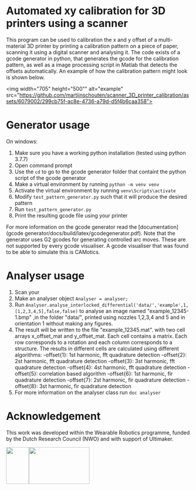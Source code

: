 # Automated xy calibration for 3D printers using a scanner
This program can be used to calibration the x and y offset of a multi-material 3D printer by printing a calibration pattern on a piece of paper, scanning it using a digital scanner and analysing it. The code exists of a gcode generator in python, that generates the gcode for the calibration pattern, as well as a image processing script in Matlab that detects the offsets automatically. An example of how the calibration pattern might look is shown below.

<img  width="705" height="500"" alt="example" src="https://github.com/martijnschouten/scanner_3D_printer_calibration/assets/6079002/299cb75f-ac8e-4736-a79d-d5f4b6caa358">


# Generator usage
On windows:
1. Make sure you have a working python installation (tested using python 3.7.7)
1. Open command prompt
1. Use the `cd` to go to the gcode generator folder that containt the python script of the gcode generator
1. Make a virtual environment by running `python -m venv venv`
1. Activate the virtual environment by running `venv\Scripts\activate`
1. Modify `test_pattern_generator.py` such that it will produce the desired pattern
1. Run `test_pattern_generator.py`
1. Print the resulting gcode file using your printer

For more information on the gcode generator read the [documentation](gcode generator/docs/build/latex/gcodegenerator.pdf). Note that the generator uses G2 gcodes for generating controlled arc moves. These are not supported by every gcode visualiser. A gcode visualiser that was found to be able to simulate this is CAMotics.

# Analyser usage
1. Scan your 
1. Make an analyser object `Analyser = analyser;`
1. Run `Analyser.analyse_interlocked_differential('data/','example',1,[1,2,3,4,5],false,false)` to analyse an image named "example_12345-1.bmp" ,in the folder "data/", printed using nozzles 1,2,3,4 and 5 and in orientation 1 without making any figures.
1. The result will be written to the file "example_12345.mat".  with two cell arrays x_offset_mat and y_offset_mat. Each cell contains a matrix. Each row corresponds to a rotation and each column corresponds to a structure. The results in different cells are calculated using different algorithms:
-offset{1}: 1st harmonic, fft quadrature detection
-offset{2}: 2st harmonic, fft quadrature detection
-offset{3}: 3st harmonic, fft quadrature detection
-offset{4}: 4st harmonic, fft quadrature detection
-offset{5}: correlation based algorithm
-offset{6}: 1st harmonic, fir quadrature detection
-offset{7}: 2st harmonic, fir quadrature detection
-offset{8}: 3st harmonic, fir quadrature detection
1. For more information on the analyser class run `doc analyser`

# Acknowledgement
This work was developed within the Wearable Robotics programme, funded by the Dutch Research Council (NWO) and with support of Ultimaker.

<img src="https://github.com/martijnschouten/scanner_3D_printer_calibration/assets/6079002/3ee32e5d-3d7a-441d-9ef7-e05a4b7561dc" width="62" height="100"><img src="https://github.com/martijnschouten/scanner_3D_printer_calibration/assets/6079002/759158da-69d6-4cec-bdf6-240dc8832eab.png" width="165" height="100">
